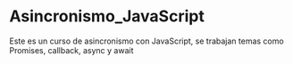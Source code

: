 # Asincronismo_JavaScript
Este es un curso de asincronismo con JavaScript, se trabajan temas como Promises, callback, async y await 
